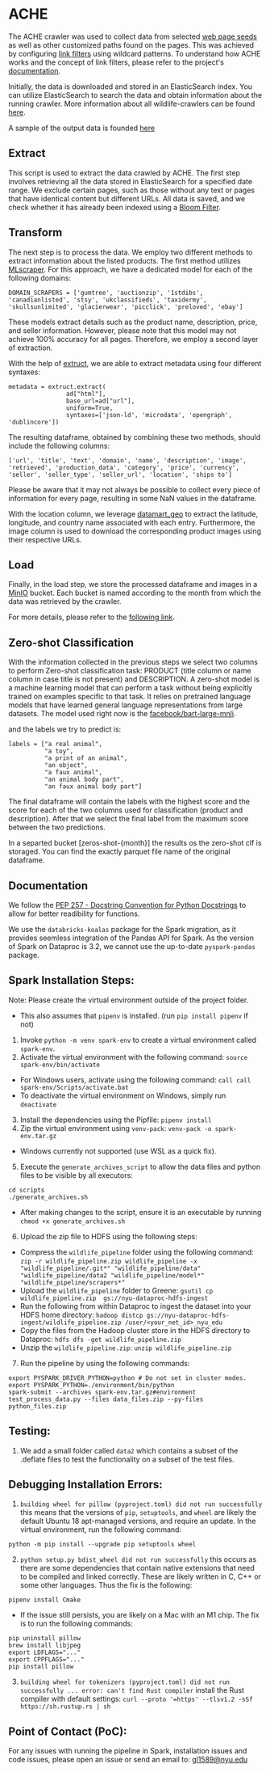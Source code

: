 # ACHE

The ACHE crawler was used to collect data from selected [web page seeds](https://drive.google.com/file/d/17EU4HyCy5D88yCa1FGo8EhU4C137chgI/view?usp=drive_link) as well as other customized paths found on the pages. This was achieved by configuring [link filters](https://drive.google.com/file/d/1SfqHUoKgjARxSr_bSkw5jSFTpKLOn3_G/view?usp=drive_link) using wildcard patterns. To understand how ACHE works and the concept of link filters, please refer to the project's [documentation](http://ache.readthedocs.io/en/latest/).

Initially, the data is downloaded and stored in an ElasticSearch index. You can utilize ElasticSearch to search the data and obtain information about the running crawler. More information about all wildlife-crawlers can be found [here](https://docs.google.com/spreadsheets/d/1K7TuQbxaEz_IOqPW5oxDst6EM_GNQjUPO7DQQoQ0cn4/edit#gid=0).

A sample of the output data is founded [here](https://github.com/VIDA-NYU/DISN-Wildlife-Internal/blob/main/data/labeled_ads.csv)

## Extract

This script is used to extract the data crawled by ACHE. The first step involves retrieving all the data stored in ElasticSearch for a specified date range. We exclude certain pages, such as those without any text or pages that have identical content but different URLs. All data is saved, and we check whether it has already been indexed using a [Bloom Filter](https://github.com/VIDA-NYU/DISN-Wildlife-Internal/blob/ETL_s3/ETL_pipeline/bloom_filter.py).

## Transform

The next step is to process the data. We employ two different methods to extract information about the listed products. The first method utilizes [MLscraper](https://github.com/lorey/mlscraper). For this approach, we have a dedicated model for each of the following domains:
```
DOMAIN_SCRAPERS = ['gumtree', 'auctionzip', '1stdibs', 'canadianlisted', 'stsy', 'ukclassifieds', 'taxidermy', 'skullsunlimited', 'glacierwear', 'picclick', 'preloved', 'ebay']
```
These models extract details such as the product name, description, price, and seller information. However, please note that this model may not achieve 100% accuracy for all pages. Therefore, we employ a second layer of extraction.

With the help of [extruct](https://github.com/scrapinghub/extruct), we are able to extract metadata using four different syntaxes:
```
metadata = extruct.extract(
                ad["html"],
                base_url=ad["url"],
                uniform=True,
                syntaxes=['json-ld', 'microdata', 'opengraph', 'dublincore'])
```
The resulting dataframe, obtained by combining these two methods, should include the following columns:
```
['url', 'title', 'text', 'domain', 'name', 'description', 'image', 'retrieved', 'production_data', 'category', 'price', 'currency', 'seller', 'seller_type', 'seller_url', 'location', 'ships to']
```
Please be aware that it may not always be possible to collect every piece of information for every page, resulting in some NaN values in the dataframe.

With the location column, we leverage [datamart_geo](https://gitlab.com/ViDA-NYU/auctus/datamart-geo) to extract the latitude, longitude, and country name associated with each entry. Furthermore, the image column is used to download the corresponding product images using their respective URLs.

## Load

Finally, in the load step, we store the processed dataframe and images in a [MinIO](https://miniodisn.hsrn.nyu.edu/browser) bucket. Each bucket is named according to the month from which the data was retrieved by the crawler.

For more details, please refer to the [following link](https://docs.google.com/presentation/d/14Azy2_fdiq7it8s9sV5XxxfC7x8Hwdip49D_Q8SQshA/edit#slide=id.p).


## Zero-shot Classification

With the information collected in the previous steps we select two columns to perform Zero-shot classification task: PRODUCT (title column or name column in case title is not present) and DESCRIPTION. A zero-shot model is a machine learning model that can perform a task without being explicitly trained on examples specific to that task. It relies on pretrained language models that have learned general language representations from large datasets. The model used right now is the [facebook/bart-large-mnli](https://huggingface.co/facebook/bart-large-mnli).

and the labels we try to predict is:

```
labels = ["a real animal",
          "a toy",
          "a print of an animal",
          "an object",
          "a faux animal",
          "an animal body part",
          "an faux animal body part"]
```

The final dataframe will contain the labels with the highest score and the score for each of the two columns used for classification (product and description). After that we select the final label from the maximum score between the two predictions.

In a separted bucket [zeros-shot-{month}] the results os the zero-shot clf is storaged. You can find the exactly parquet file name of the original dataframe. 


## Documentation
We follow the [PEP 257 - Docstring Convention for Python Docstrings](https://peps.python.org/pep-0257/) to allow for better readibility for functions.

We use the `databricks-koalas` package for the Spark migration, as it provides seemless integration of the Pandas API for Spark. As the version of Spark on Dataproc is 3.2, we cannot use the up-to-date `pyspark-pandas` package.

## Spark Installation Steps:
Note: Please create the virtual environment outside of the project folder.
- This also assumes that `pipenv` is installed. (run `pip install pipenv` if not)
1. Invoke `python -m venv spark-env` to create a virtual environment called `spark-env`.
2. Activate the virtual environment with the following command: `source spark-env/bin/activate`
- For Windows users, activate using the following command: `call call spark-env/Scripts/activate.bat`
- To deactivate the virtual environment on Windows, simply run `deactivate`
3. Install the dependencies using the Pipfile: `pipenv install`
4. Zip the virtual environment using `venv-pack`: `venv-pack -o spark-env.tar.gz`
- Windows currently not supported (use WSL as a quick fix).
5. Execute the `generate_archives_script` to allow the data files and python files to be visible by all executors:
```
cd scripts
./generate_archives.sh
```
- After making changes to the script, ensure it is an executable by running `chmod +x generate_archives.sh`
6. Upload the zip file to HDFS using the following steps:
- Compress the `wildlife_pipeline` folder using the following command:
`zip -r wildlife_pipeline.zip wildlife_pipeline -x "wildlife_pipeline/.git*" "wildlife_pipeline/data" "wildlife_pipeline/data2 "wildlife_pipeline/model*" "wildlife_pipeline/scrapers*"`
- Upload the `wildlife_pipeline` folder to Greene:
`gsutil cp wildlife_pipeline.zip  gs://nyu-dataproc-hdfs-ingest`
- Run the following from within Dataproc to ingest the dataset into your HDFS home directory:
`hadoop distcp gs://nyu-dataproc-hdfs-ingest/wildlife_pipeline.zip /user/<your_net_id>_nyu_edu`
- Copy the files from the Hadoop cluster store in the HDFS directory to Dataproc:
`hdfs dfs -get wildlife_pipeline.zip`
- Unzip the `wildlife_pipeline.zip`:
`unzip wildlife_pipeline.zip`
7. Run the pipeline by using the following commands:
```
export PYSPARK_DRIVER_PYTHON=python # Do not set in cluster modes.
export PYSPARK_PYTHON=./environment/bin/python
spark-submit --archives spark-env.tar.gz#environment test_process_data.py --files data_files.zip --py-files python_files.zip
```

## Testing:
1. We add a small folder called `data2` which contains a subset of the .deflate files to test the functionality on a subset of the test files.

## Debugging Installation Errors:
1. `building wheel for pillow (pyproject.toml) did not run successfully`
this means that the versions of `pip`, `setuptools`, and `wheel` are likely the default Ubuntu 18 apt-managed versions, and require an update.
In the virtual environment, run the following command:
```
python -m pip install --upgrade pip setuptools wheel
```
2. `python setup.py bdist_wheel did not run successfully`
this occurs as there are some dependencies that contain native extensions that need to be compiled and linked correctly. These are likely written in C, C++ or some other languages. 
Thus the fix is the following:
```
pipenv install Cmake
```
- If the issue still persists, you are likely on a Mac with an M1 chip. The fix is to run the following commands:
```
pip uninstall pillow
brew install libjpeg
export LDFLAGS="..."
export CPPFLAGS="..."
pip install pillow
```
3. `building wheel for tokenizers (pyproject.toml) did not run successfully ... error: can't find Rust compiler`
install the Rust compiler with default settings:
`curl --proto '=https' --tlsv1.2 -sSf https://sh.rustup.rs | sh`
## Point of Contact (PoC):
For any issues with running the pipeline in Spark, installation issues and code issues, please open an issue or send an email to: gl1589@nyu.edu
